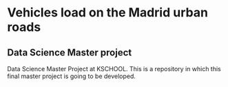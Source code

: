 # Vehicles load on the Madrid urban roads
## Data Science Master project

Data Science Master Project at KSCHOOL. This is a repository in which this final master project is going to be developed.
